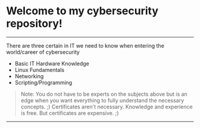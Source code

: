 # Welcome to my cybersecurity repository!
---
There are three certain in IT we need to know when entering the world/career of cybersecurity 
 - Basic IT Hardware Knowledge
 - Linux Fundamentals
 - Networking
 - Scripting/Programming

 > Note: You do not have to be experts on the subjects above but is an edge when you want everything to fully understand the necessary concepts. ;)
 > Certificates aren't necessary. Knowledge and experience is free. But certificates are expensive. ;)
 ---
